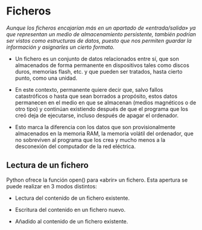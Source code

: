 # Ficheros

_Aunque los ficheros encajarían más en un apartado de «entrada/salida» ya que representan un medio de almacenamiento persistente, también podrían ser vistos como estructuras de datos, puesto que nos permiten guardar la información y asignarles un cierto formato._ 

- Un fichero es un conjunto de datos relacionados entre sí, que son almacenados de forma permanente en dispositivos tales como discos duros, memorias flash, etc. y que pueden ser tratados, hasta cierto punto, como una unidad.

- En este contexto, permanente quiere decir que, salvo fallos catastróficos o hasta que sean borrados a propósito, estos datos permanecen en el medio en que se almacenan (medios magnéticos o de otro tipo) y continúan existiendo después de que el programa que los creó deja de ejecutarse, incluso después de apagar el ordenador.

- Esto marca la diferencia con los datos que son provisionalmente almacenados en la memoria RAM, la memoria volátil del ordenador, que no sobreviven al programa que los crea y mucho menos a la desconexión del computador de la red eléctrica.

## **Lectura de un fichero**

Python ofrece la función open() para «abrir» un fichero. Esta apertura se puede realizar en 3 modos distintos:

- Lectura del contenido de un fichero existente.

- Escritura del contenido en un fichero nuevo.

- Añadido al contenido de un fichero existente.
